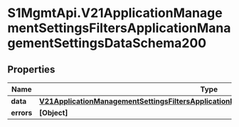 # S1MgmtApi.V21ApplicationManagementSettingsFiltersApplicationManagementSettingsDataSchema200

## Properties
Name | Type | Description | Notes
------------ | ------------- | ------------- | -------------
**data** | [**V21ApplicationManagementSettingsFiltersApplicationManagementSettingsDataSchema200Data**](V21ApplicationManagementSettingsFiltersApplicationManagementSettingsDataSchema200Data.md) |  | [optional] 
**errors** | **[Object]** | Errors | [optional] 



